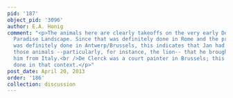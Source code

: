 ```yaml
---
pid: '187'
object_pid: '3096'
author: E.A. Honig
comment: "<p>The animals here are clearly takeoffs on the very early Doria Pamphili
  Paradise Landscape. Since that was definitely done in Rome and the present painting
  was definitely done in Antwerp/Brussels, this indicates that Jan had drawings of
  those animals --particularly, for instance, the lion-- that he brought home with
  him from Italy.<br />De Clerck was a court painter in Brussels; this work was presumably
  done in that context.</p>"
post_date: April 20, 2013
order: '186'
collection: discussion
---
```

